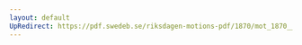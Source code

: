 ```yaml
---
layout: default
UpRedirect: https://pdf.swedeb.se/riksdagen-motions-pdf/1870/mot_1870__fk__00004/mot_1870__fk__00004_001.pdf
---
```

